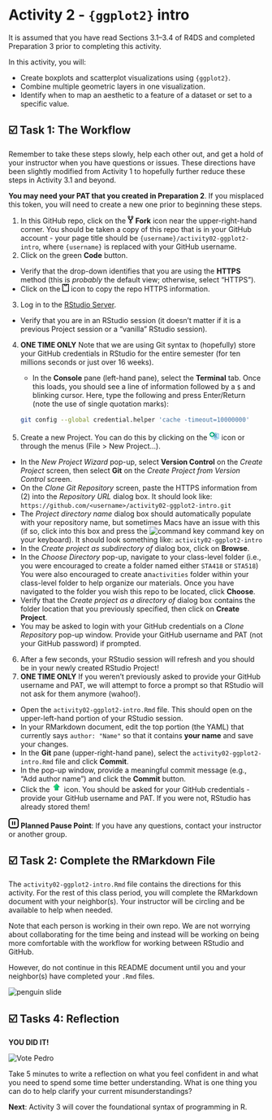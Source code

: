 Activity 2 - `{ggplot2}` intro
================

It is assumed that you have read Sections 3.1–3.4 of R4DS and completed
Preparation 3 prior to completing this activity.

In this activity, you will:

-   Create boxplots and scatterplot visualizations using `{ggplot2}`.
-   Combine multiple geometric layers in one visualization.
-   Identify when to map an aesthetic to a feature of a dataset or set
    to a specific value.

## ☑️ Task 1: The Workflow

Remember to take these steps slowly, help each other out, and get a hold
of your instructor when you have questions or issues. These directions
have been slightly modified from Activity 1 to hopefully further reduce
these steps in Activity 3.1 and beyond.

**You may need your PAT that you created in Preparation 2**. If you
misplaced this token, you will need to create a new one prior to
beginning these steps.

1.  In this GitHub repo, click on the ![fork](README-img/fork-icon.png)
    **Fork** icon near the upper-right-hand corner. You should be taken
    a copy of this repo that is in your GitHub account - your page title
    should be `{username}/activity02-ggplot2-intro`, where `{username}`
    is replaced with your GitHub username.
2.  Click on the green **Code** button.

-   Verify that the drop-down identifies that you are using the
    **HTTPS** method (this is *probably* the default view; otherwise,
    select “HTTPS”).
-   Click on the ![clipboard](README-img/clipboard-icon.png) icon to
    copy the repo HTTPS information.

3.  Log in to the [RStudio Server](https://rstudio.gvsu.edu/).

-   Verify that you are in an RStudio session (it doesn’t matter if it
    is a previous Project session or a “vanilla” RStudio session).

4.  **ONE TIME ONLY** Note that we are using Git syntax to (hopefully)
    store your GitHub credentials in RStudio for the entire semester
    (for ten millions seconds or just over 16 weeks).
    -   In the **Console** pane (left-hand pane), select the
        **Terminal** tab. Once this loads, you should see a line of
        information followed by a `$` and blinking cursor. Here, type
        the following and press Enter/Return (note the use of single
        quotation marks):

    ``` bash
    git config --global credential.helper 'cache -timeout=10000000'
    ```
5.  Create a new Project. You can do this by clicking on the
    <img src="README-img/new-project-icon.png" alt="new project" width = "20"/>
    icon or through the menus (File &gt; New Project…).

-   In the *New Project Wizard* pop-up, select **Version Control** on
    the *Create Project* screen, then select **Git** on the *Create
    Project from Version Control* screen.
-   On the *Clone Git Repository* screen, paste the HTTPS information
    from (2) into the *Repository URL* dialog box. It should look like:
    `https://github.com/<username>/activity02-ggplot2-intro.git`
-   The *Project directory name* dialog box should automatically
    populate with your repository name, but sometimes Macs have an issue
    with this (if so, click into this box and press the ![command
    key](README-img/command-key-icon.png) command key on your keyboard).
    It should look something like: `activity02-ggplot2-intro`
-   In the *Create project as subdirectory of* dialog box, click on
    **Browse**.
-   In the *Choose Directory* pop-up, navigate to your class-level
    folder (i.e., you were encouraged to create a folder named either
    `STA418` or `STA518`) You were also encouraged to create
    an`activities` folder within your class-level folder to help
    organize our materials. Once you have navigated to the folder you
    wish this repo to be located, click **Choose**.
-   Verify that the *Create project as a directory of* dialog box
    contains the folder location that you previously specified, then
    click on **Create Project**.
-   You may be asked to login with your GitHub credentials on a *Clone
    Repository* pop-up window. Provide your GitHub username and PAT (not
    your GitHub password) if prompted.

6.  After a few seconds, your RStudio session will refresh and you
    should be in your newly created RStudio Project!
7.  **ONE TIME ONLY** If you weren’t previously asked to provide your
    GitHub username and PAT, we will attempt to force a prompt so that
    RStudio will not ask for them anymore (wahoo!).

-   Open the `activity02-ggplot2-intro.Rmd` file. This should open on
    the upper-left-hand portion of your RStudio session.
-   In your RMarkdown document, edit the top portion (the YAML) that
    currently says `author: "Name"` so that it contains **your name**
    and save your changes.
-   In the **Git** pane (upper-right-hand pane), select the
    `activity02-ggplot2-intro.Rmd` file and click **Commit**.
-   In the pop-up window, provide a meaningful commit message (e.g.,
    “Add author name”) and click the **Commit** button.
-   Click the
    <img src="README-img/push-icon.png" alt="push" width = "20"/> icon.
    You should be asked for your GitHub credentials - provide your
    GitHub username and PAT. If you were not, RStudio has already stored
    them!

<img src="README-img/noun_pause.png" alt="pause" width = "20"/>
<b>Planned Pause Point</b>: If you have any questions, contact your
instructor or another group.

## ☑️ Task 2: Complete the RMarkdown File

The `activity02-ggplot2-intro.Rmd` file contains the directions for this
activity. For the rest of this class period, you will complete the
RMarkdown document with your neighbor(s). Your instructor will be
circling and be available to help when needed.

Note that each person is working in their own repo. We are not worrying
about collaborating for the time being and instead will be working on
being more comfortable with the workflow for working between RStudio and
GitHub.

However, do not continue in this README document until you and your
neighbor(s) have completed your `.Rmd` files.

![penguin
slide](https://media.giphy.com/media/4KALRmOb8uwbC/giphy.gif "stuck penguin becomes un-stuck")

## ☑️ Tasks 4: Reflection

**YOU DID IT!**

![Vote
Pedro](https://media.giphy.com/media/JJGUejl0pLcRy/giphy.gif?cid=ecf05e474lnk2fbfl0rneodyg95rf1kij3zbsieh46p1cqyb&rid=giphy.gif&ct=g)

Take 5 minutes to write a reflection on what you feel confident in and
what you need to spend some time better understanding. What is one thing
you can do to help clarify your current misunderstandings?

**Next**: Activity 3 will cover the foundational syntax of programming
in R.
